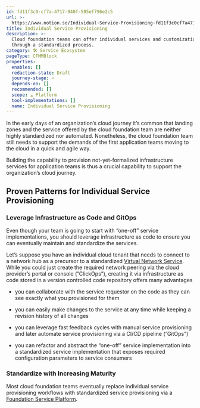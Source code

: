 ```yaml
---
id: fd11f3c0-cf7a-4717-940f-505ef796e2c5
url: >-
  https://www.notion.so/Individual-Service-Provisioning-fd11f3c0cf7a4717940f505ef796e2c5
title: Individual Service Provisioning
description: >-
  Cloud foundation teams can offer individual services and customizations
  through a standardized process.
category: 🛠 Service Ecosystem
pageType: CFMMBlock
properties:
  enables: []
  redaction-state: Draft
  journey-stage: ⭐️
  depends-on: []
  recommended: []
  scope: ☁️ Platform
  tool-implementations: []
  name: Individual Service Provisioning
---
```


In the early days of an organization’s cloud journey it’s common that landing zones and the service offered by the cloud foundation team are neither highly standardized nor automated. Nonetheless, the cloud foundation team still needs to support the demands of the first application teams moving to the cloud in a quick and agile way.

Building the capability to provision not-yet-formalized infrastructure services for application teams is thus a crucial capability to support the organization’s cloud journey.

## Proven Patterns for Individual Service Provisioning

### Leverage Infrastructure as Code and GitOps

Even though your team is going to start with “one-off” service implementations, you should leverage infrastructure as code to ensure you can eventually maintain and standardize the services. 

Let’s suppose you have an individual cloud tenant that needs to connect to a network hub as a precursor to a standardized [Virtual Network Service](./virtual-network-service.md). While you could just create the required network peering via the cloud provider’s portal or console (”ClickOps”), creating it via infrastructure as code stored in a version controlled code repository offers many advantages

- you can collaborate with the service requestor on the code as they can see exactly what you provisioned for them

- you can easily make changes to the service at any time while keeping a revision history of all changes

- you can leverage fast feedback cycles with manual service provisioning and later automate service provisioning via a CI/CD pipeline (”GitOps”)

- you can refactor and abstract the “one-off” service implementation into a standardized service implementation that exposes required configuration parameters to service consumers

### Standardize with Increasing Maturity 

Most cloud foundation teams eventually replace individual service provisioning workflows with standardized service provisioning via a [Foundation Service Platform](./foundation-service-platform.md).